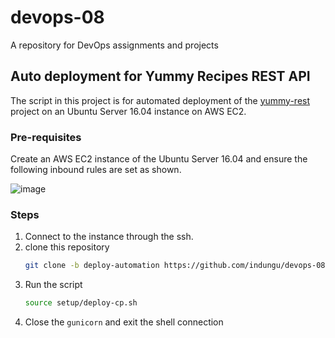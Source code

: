 # devops-08
A repository for DevOps assignments and projects

## Auto deployment for Yummy Recipes REST API
The script in this project is for automated deployment of the [yummy-rest](https://github.com/indungu/yummy-rest.git) project on an Ubuntu Server 16.04 instance on AWS EC2.

### Pre-requisites
Create an AWS EC2 instance of the Ubuntu Server 16.04 and ensure the following inbound rules are set as shown.

![image](https://user-images.githubusercontent.com/30072633/39813336-af65afec-5398-11e8-82ab-c75b8b07e71d.png)

### Steps

1. Connect to the instance through the ssh.
2. clone this repository
    ```bash
    git clone -b deploy-automation https://github.com/indungu/devops-08.git setup
    ```
3. Run the script 
    ```bash
    source setup/deploy-cp.sh
    ```
4. Close the `gunicorn` and exit the shell connection

